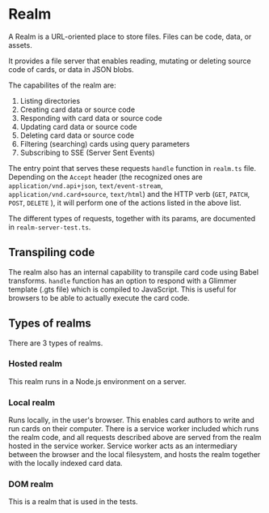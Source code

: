 # Realm

A Realm is a URL-oriented place to store files. Files can be code, data, or assets.

It provides a file server that enables reading, mutating or deleting source code of cards, or data in JSON blobs.

The capabilites of the realm are:

1. Listing directories
2. Creating card data or source code
3. Responding with card data or source code
4. Updating card data or source code
5. Deleting card data or source code
6. Filtering (searching) cards using query parameters
7. Subscribing to SSE (Server Sent Events)

The entry point that serves these requests `handle` function in `realm.ts` file. Depending on the `Accept` header
(the recognized ones are `application/vnd.api+json`, `text/event-stream`, `application/vnd.card+source`, `text/html`)
and the HTTP verb (`GET`, `PATCH`, `POST`, `DELETE` ), it will perform one of the actions listed in the above list.

The different types of requests, together with its params, are documented in `realm-server-test.ts`.

## Transpiling code

The realm also has an internal capability to transpile card code using Babel transforms. `handle` function has an option to
respond with a Glimmer template (.gts file) which is compiled to JavaScript. This is useful for browsers to be able to
actually execute the card code.

## Types of realms

There are 3 types of realms.

### Hosted realm

This realm runs in a Node.js environment on a server.

### Local realm

Runs locally, in the user's browser. This enables card authors to write and run cards on their computer.
There is a service worker included which runs the realm code, and all requests described above are served from the realm hosted
in the service worker. Service worker acts as an intermediary between the browser and the local filesystem, and hosts the realm
together with the locally indexed card data.

### DOM realm

This is a realm that is used in the tests.
